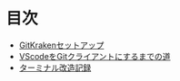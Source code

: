 # 目次
 
  - [GitKrakenセットアップ](gitkraken.md)  
  - [VScodeをGitクライアントにするまでの道](VScode.md)
  - [ターミナル改造記録](#初期設定)
  
